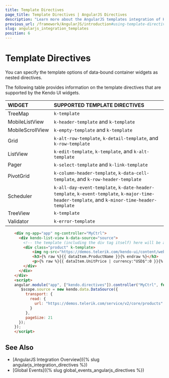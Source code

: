 ```yaml
---
title: Template Directives
page_title: Template Directives | AngularJS Directives
description: "Learn more about the AngularJS templates integration of Kendo UI controls and find out how to use the widgets in AngularJS applications."
previous_url: /framework/AngularJS/introduction#using-template-directives
slug: angularjs_integration_templates
position: 6
---
```


# Template Directives

You can specify the template options of data-bound container widgets as nested directives.

The following table provides information on the template directives that are supported by the Kendo UI widgets.

|WIDGET           |SUPPORTED TEMPLATE DIRECTIVES |
|:---             |:---                         |
|TreeMap          |`k-template`                 |
|MobileListView   |`k-header-template` and `k-template` |
|MobileScrollView |`k-empty-template` and `k-template`  |
|Grid             |`k-alt-row-template`, `k-detail-template`, and `k-row-template` |
|ListView         |`k-edit-template`, `k-template`, and `k-alt-template` |
|Pager            |`k-select-template` and `k-link-template` |
|PivotGrid        |`k-column-header-template`, `k-data-cell-template`, and `k-row-header-template` |
|Scheduler        |`k-all-day-event-template`, `k-date-header-template`, `k-event-template`, `k-major-time-header-template`, and `k-minor-time-header-template` |
|TreeView         |`k-template`                 |
|Validator        |`k-error-template`           |

``` html
    <div ng-app="app" ng-controller="MyCtrl">
      <div kendo-list-view k-data-source="source">
        <!-- the template (including the div tag itself) here will be assigned as a string to the `template` configuration option of the listview widget -->
        <div class="product" k-template>
            <img ng-src="https://demos.telerik.com/kendo-ui/content/web/foods/{% raw %}{{dataItem.ProductID}}{% endraw %}.jpg" alt="{% raw %}{{dataItem.ProductName}}{% endraw %} image" />
            <h3>{% raw %}{{ dataItem.ProductName }}{% endraw %}</h3>
            <p>{% raw %}{{ dataItem.UnitPrice | currency:"USD$":0 }}{% endraw %}</p>
        </div>
      </div>
    </div>
    <script>
    angular.module("app", ["kendo.directives"]).controller("MyCtrl", function($scope) {
       $scope.source = new kendo.data.DataSource({
         transport: {
           read: {
             url: "https://demos.telerik.com/service/v2/core/products"
           }
         },
         pageSize: 21
      });
    });
    </script>
```

## See Also

* [AngularJS Integration Overview]({% slug angularjs_integration_directives %})
* [Global Events]({% slug global_events_angularjs_directives %})
